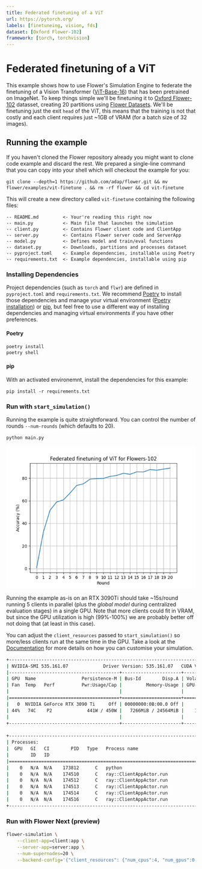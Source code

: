 ```yaml
---
title: Federated finetuning of a ViT 
url: https://pytorch.org/
labels: [finetuneing, vision, fds]
dataset: [Oxford Flower-102]
framework: [torch, torchvision]
---
```


# Federated finetuning of a ViT

This example shows how to use Flower's Simulation Engine to federate the finetuning of a Vision Transformer ([ViT-Base-16](https://pytorch.org/vision/main/models/generated/torchvision.models.vit_b_16.html#torchvision.models.vit_b_16)) that has been pretrained on ImageNet. To keep things simple we'll be finetuning it to [Oxford Flower-102](https://www.robots.ox.ac.uk/~vgg/data/flowers/102/index.html) datasset, creating 20 partitions using [Flower Datasets](https://flower.ai/docs/datasets/). We'll be finetuning just the exit `head` of the ViT, this means that the training is not that costly and each client requires just ~1GB of VRAM (for a batch size of 32 images).

## Running the example

If you haven't cloned the Flower repository already you might want to clone code example and discard the rest. We prepared a single-line command that you can copy into your shell which will checkout the example for you:

```shell
git clone --depth=1 https://github.com/adap/flower.git && mv flower/examples/vit-finetune . && rm -rf flower && cd vit-finetune
```

This will create a new directory called `vit-finetune` containing the following files:

```
-- README.md         <- Your're reading this right now
-- main.py           <- Main file that launches the simulation
-- client.py         <- Contains Flower client code and ClientApp
-- server.py         <- Contains Flower server code and ServerApp
-- model.py          <- Defines model and train/eval functions
-- dataset.py        <- Downloads, partitions and processes dataset
-- pyproject.toml    <- Example dependencies, installable using Poetry
-- requirements.txt  <- Example dependencies, installable using pip
```

### Installing Dependencies

Project dependencies (such as `torch` and `flwr`) are defined in `pyproject.toml` and `requirements.txt`. We recommend [Poetry](https://python-poetry.org/docs/) to install those dependencies and manage your virtual environment ([Poetry installation](https://python-poetry.org/docs/#installation)) or [pip](https://pip.pypa.io/en/latest/development/), but feel free to use a different way of installing dependencies and managing virtual environments if you have other preferences.

#### Poetry

```shell
poetry install
poetry shell
```

#### pip

With an activated environemnt, install the dependencies for this example:

```shell
pip install -r requirements.txt
```

### Run with `start_simulation()`

Running the example is quite straightforward. You can control the number of rounds `--num-rounds` (which defaults to 20).

```bash
python main.py
```

![](_static/central_evaluation.png)

Running the example as-is on an RTX 3090Ti should take ~15s/round running 5 clients in parallel (plus the _global model_ during centralized evaluation stages) in a single GPU. Note that more clients could fit in VRAM, but since the GPU utilization is high (99%-100%) we are probably better off not doing that (at least in this case).

You can adjust the `client_resources` passed to `start_simulation()` so more/less clients run at the same time in the GPU. Take a look at the [Documentation](https://flower.ai/docs/framework/how-to-run-simulations.html) for more details on how you can customise your simulation.

```bash
+---------------------------------------------------------------------------------------+
| NVIDIA-SMI 535.161.07             Driver Version: 535.161.07   CUDA Version: 12.2     |
|-----------------------------------------+----------------------+----------------------+
| GPU  Name                 Persistence-M | Bus-Id        Disp.A | Volatile Uncorr. ECC |
| Fan  Temp   Perf          Pwr:Usage/Cap |         Memory-Usage | GPU-Util  Compute M. |
|                                         |                      |               MIG M. |
|=========================================+======================+======================|
|   0  NVIDIA GeForce RTX 3090 Ti     Off | 00000000:0B:00.0 Off |                  Off |
| 44%   74C    P2             441W / 450W |   7266MiB / 24564MiB |    100%      Default |
|                                         |                      |                  N/A |
+-----------------------------------------+----------------------+----------------------+

+---------------------------------------------------------------------------------------+
| Processes:                                                                            |
|  GPU   GI   CI        PID   Type   Process name                            GPU Memory |
|        ID   ID                                                             Usage      |
|=======================================================================================|
|    0   N/A  N/A    173812      C   python                                     1966MiB |
|    0   N/A  N/A    174510      C   ray::ClientAppActor.run                    1056MiB |
|    0   N/A  N/A    174512      C   ray::ClientAppActor.run                    1056MiB |
|    0   N/A  N/A    174513      C   ray::ClientAppActor.run                    1056MiB |
|    0   N/A  N/A    174514      C   ray::ClientAppActor.run                    1056MiB |
|    0   N/A  N/A    174516      C   ray::ClientAppActor.run                    1056MiB |
+---------------------------------------------------------------------------------------+
```

### Run with Flower Next (preview)

```bash
flower-simulation \
    --client-app=client:app \
    --server-app=server:app \
    --num-supernodes=20 \
    --backend-config='{"client_resources": {"num_cpus":4, "num_gpus":0.25}}'
```
